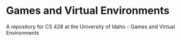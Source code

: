 Games and Virtual Environments
===========================

A repository for CS 428 at the University of Idaho - Games and Virtual Environments
